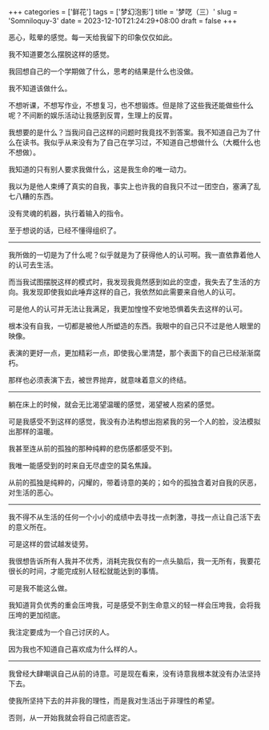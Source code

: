 ﻿+++
categories = ['鲜花']
tags = ['梦幻泡影']
title = '梦呓（三）'
slug = 'Somniloquy-3'
date = 2023-12-10T21:24:29+08:00
draft = false
+++

恶心，眩晕的感觉。每一天给我留下的印象仅仅如此。

我不知道要怎么摆脱这样的感觉。

我回想自己的一个学期做了什么，思考的结果是什么也没做。

我不知道该做什么。

不想听课，不想写作业，不想复习，也不想锻炼。但是除了这些我还能做些什么呢？不间断的娱乐活动让我感到反胃，生理上的反胃。

我想要的是什么？当我问自己这样的问题时我竟找不到答案。我不知道自己为了什么在读书。我似乎从来没有为了自己在学习过，不知道自己想做什么（大概什么也不想做）。

我知道的只有别人要求我做什么，这是我生命的唯一动力。

我以为是他人束缚了真实的自我，事实上也许我的自我只不过一团空白，塞满了乱七八糟的东西。

没有灵魂的机器，执行着输入的指令。

至于想说的话，已经不懂得组织了。

___

我所做的一切是为了什么呢？似乎就是为了获得他人的认可啊。我一直依靠着他人的认可去生活。

而当我试图摆脱这样的模式时，我发现我竟然感到如此的空虚，我失去了生活的方向。我发现即使我如此唾弃这样的自己，我依然如此需要来自他人的认可。

可是他人的认可并无法让我满足，我更加惶惶不安地恐惧着失去这样的认可。

根本没有自我，一切都是被他人所塑造的东西。我眼中的自己只不过是他人眼里的映像。

表演的更好一点，更加精彩一点，即使我心里清楚，那个表面下的自己已经渐渐腐朽。

那样也必须表演下去，被世界抛弃，就意味着意义的终结。

___

躺在床上的时候，就会无比渴望温暖的感觉，渴望被人抱紧的感觉。

可是我感受不到这样的感觉，我没有办法构想出抱紧我的另一个人的脸，没法模拟出那样的温暖。

我甚至连从前的孤独的那种纯粹的悲伤感都感受不到。

我唯一能感受到的时来自无尽虚空的莫名焦躁。

从前的孤独是纯粹的，闪耀的，带着诗意的美的；如今的孤独含着对自我的厌恶，对生活的恶心。

___

我不得不从生活的任何一个小小的成绩中去寻找一点刺激，寻找一点让自己活下去的意义所在。

可是这样的尝试越发徒劳。

我很想告诉所有人我并不优秀，消耗完我仅有的一点头脑后，我一无所有，我要花很长的时间，才能完成别人轻松就能达到的事情。

可是我不能这么做。

我知道背负优秀的重会压垮我，可是感受不到生命意义的轻一样会压垮我，会将我压垮的更加彻底。

我注定要成为一个自己讨厌的人。

因为我也不知道自己喜欢成为什么样的人。

___

我曾经大肆嘲讽自己从前的诗意。可是现在看来，没有诗意我根本就没有办法坚持下去。

使我所坚持下去的并非我的理性，而是我对生活出于非理性的希望。

否则，从一开始我就会将自己彻底否定。









